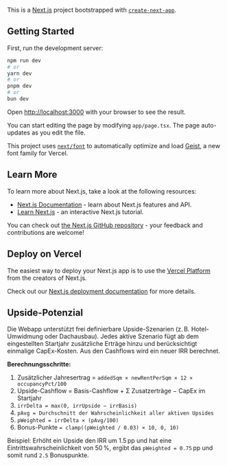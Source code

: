 This is a [Next.js](https://nextjs.org) project bootstrapped with [`create-next-app`](https://nextjs.org/docs/app/api-reference/cli/create-next-app).

## Getting Started

First, run the development server:

```bash
npm run dev
# or
yarn dev
# or
pnpm dev
# or
bun dev
```

Open [http://localhost:3000](http://localhost:3000) with your browser to see the result.

You can start editing the page by modifying `app/page.tsx`. The page auto-updates as you edit the file.

This project uses [`next/font`](https://nextjs.org/docs/app/building-your-application/optimizing/fonts) to automatically optimize and load [Geist](https://vercel.com/font), a new font family for Vercel.

## Learn More

To learn more about Next.js, take a look at the following resources:

- [Next.js Documentation](https://nextjs.org/docs) - learn about Next.js features and API.
- [Learn Next.js](https://nextjs.org/learn) - an interactive Next.js tutorial.

You can check out [the Next.js GitHub repository](https://github.com/vercel/next.js) - your feedback and contributions are welcome!

## Deploy on Vercel

The easiest way to deploy your Next.js app is to use the [Vercel Platform](https://vercel.com/new?utm_medium=default-template&filter=next.js&utm_source=create-next-app&utm_campaign=create-next-app-readme) from the creators of Next.js.

Check out our [Next.js deployment documentation](https://nextjs.org/docs/app/building-your-application/deploying) for more details.

## Upside-Potenzial

Die Webapp unterstützt frei definierbare Upside-Szenarien (z. B. Hotel-Umwidmung oder Dachausbau). Jedes aktive Szenario fügt ab dem eingestellten Startjahr zusätzliche Erträge hinzu und berücksichtigt einmalige CapEx-Kosten. Aus den Cashflows wird ein neuer IRR berechnet.

**Berechnungsschritte:**

1. Zusätzlicher Jahresertrag = `addedSqm × newRentPerSqm × 12 × occupancyPct/100`
2. Upside-Cashflow = Basis-Cashflow + Σ Zusatzerträge − CapEx im Startjahr
3. `irrDelta = max(0, irrUpside − irrBasis)`
4. `pAvg = Durchschnitt der Wahrscheinlichkeit aller aktiven Upsides`
5. `pWeighted = irrDelta × (pAvg/100)`
6. Bonus-Punkte `= clamp((pWeighted / 0.03) × 10, 0, 10)`

Beispiel: Erhöht ein Upside den IRR um 1.5 pp und hat eine Eintrittswahrscheinlichkeit von 50 %, ergibt das `pWeighted = 0.75` pp und somit rund `2.5` Bonuspunkte.
